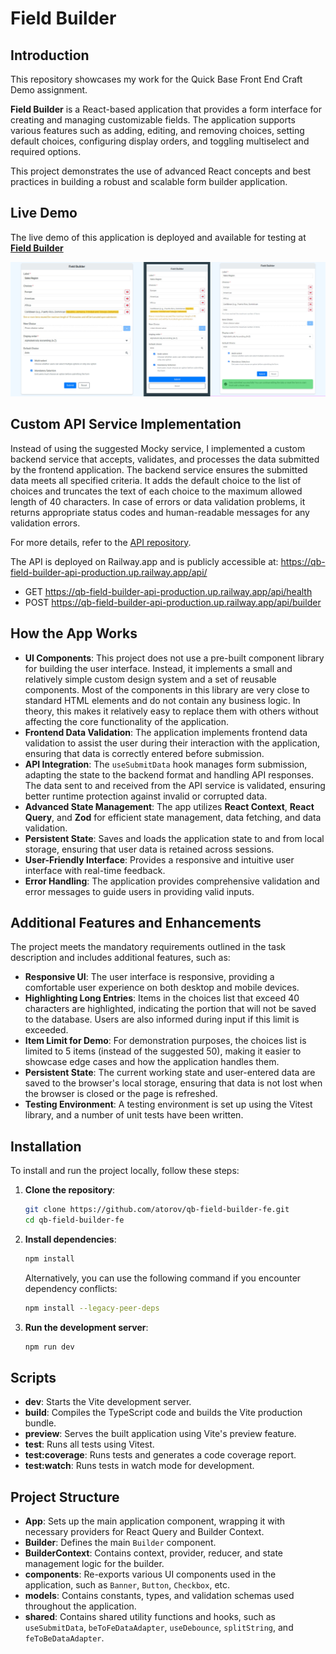 # Field Builder

## Introduction

This repository showcases my work for the Quick Base Front End Craft Demo assignment.

**Field Builder** is a React-based application that provides a form interface for creating and managing customizable fields. The application supports various features such as adding, editing, and removing choices, setting default choices, configuring display orders, and toggling multiselect and required options.

This project demonstrates the use of advanced React concepts and best practices in building a robust and scalable form builder application.

## Live Demo

The live demo of this application is deployed and available for testing at **[Field Builder](https://field-builder.surge.sh/)**

![Field Builder UI](https://github.com/atorov/qb-field-builder-fe/blob/master/public/field-builder.jpeg)

## Custom API Service Implementation

Instead of using the suggested Mocky service, I implemented a custom backend service that accepts, validates, and processes the data submitted by the frontend application. The backend service ensures the submitted data meets all specified criteria. It adds the default choice to the list of choices and truncates the text of each choice to the maximum allowed length of 40 characters. In case of errors or data validation problems, it returns appropriate status codes and human-readable messages for any validation errors.

For more details, refer to the [API repository](https://github.com/atorov/qb-field-builder-api).

The API is deployed on Railway.app and is publicly accessible at: <https://qb-field-builder-api-production.up.railway.app/api/>

-   GET <https://qb-field-builder-api-production.up.railway.app/api/health>
-   POST <https://qb-field-builder-api-production.up.railway.app/api/builder>

## How the App Works

-   **UI Components**: This project does not use a pre-built component library for building the user interface. Instead, it implements a small and relatively simple custom design system and a set of reusable components. Most of the components in this library are very close to standard HTML elements and do not contain any business logic. In theory, this makes it relatively easy to replace them with others without affecting the core functionality of the application.
-   **Frontend Data Validation**: The application implements frontend data validation to assist the user during their interaction with the application, ensuring that data is correctly entered before submission.
-   **API Integration**: The `useSubmitData` hook manages form submission, adapting the state to the backend format and handling API responses. The data sent to and received from the API service is validated, ensuring better runtime protection against invalid or corrupted data.
-   **Advanced State Management**: The app utilizes **React Context**, **React Query**, and **Zod** for efficient state management, data fetching, and data validation.
-   **Persistent State**: Saves and loads the application state to and from local storage, ensuring that user data is retained across sessions.
-   **User-Friendly Interface**: Provides a responsive and intuitive user interface with real-time feedback.
-   **Error Handling**: The application provides comprehensive validation and error messages to guide users in providing valid inputs.

## Additional Features and Enhancements

The project meets the mandatory requirements outlined in the task description and includes additional features, such as:

-   **Responsive UI**: The user interface is responsive, providing a comfortable user experience on both desktop and mobile devices.
-   **Highlighting Long Entries**: Items in the choices list that exceed 40 characters are highlighted, indicating the portion that will not be saved to the database. Users are also informed during input if this limit is exceeded.
-   **Item Limit for Demo**: For demonstration purposes, the choices list is limited to 5 items (instead of the suggested 50), making it easier to showcase edge cases and how the application handles them.
-   **Persistent State**: The current working state and user-entered data are saved to the browser's local storage, ensuring that data is not lost when the browser is closed or the page is refreshed.
-   **Testing Environment**: A testing environment is set up using the Vitest library, and a number of unit tests have been written.

## Installation

To install and run the project locally, follow these steps:

1. **Clone the repository**:

    ```sh
    git clone https://github.com/atorov/qb-field-builder-fe.git
    cd qb-field-builder-fe
    ```

2. **Install dependencies**:

    ```sh
    npm install
    ```

    Alternatively, you can use the following command if you encounter dependency conflicts:

    ```sh
    npm install --legacy-peer-deps
    ```

3. **Run the development server**:

    ```sh
    npm run dev
    ```

## Scripts

-   **dev**: Starts the Vite development server.
-   **build**: Compiles the TypeScript code and builds the Vite production bundle.
-   **preview**: Serves the built application using Vite's preview feature.
-   **test**: Runs all tests using Vitest.
-   **test:coverage**: Runs tests and generates a code coverage report.
-   **test:watch**: Runs tests in watch mode for development.

## Project Structure

-   **App**: Sets up the main application component, wrapping it with necessary providers for React Query and Builder Context.
-   **Builder**: Defines the main `Builder` component.
-   **BuilderContext**: Contains context, provider, reducer, and state management logic for the builder.
-   **components**: Re-exports various UI components used in the application, such as `Banner`, `Button`, `Checkbox`, etc.
-   **models**: Contains constants, types, and validation schemas used throughout the application.
-   **shared**: Contains shared utility functions and hooks, such as `useSubmitData`, `beToFeDataAdapter`, `useDebounce`, `splitString`, and `feToBeDataAdapter`.

